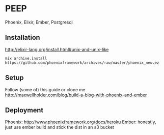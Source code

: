# PEEP
Phoenix, Elixir, Ember, Postgresql

## Installation
http://elixir-lang.org/install.html#unix-and-unix-like
```
mix archive.install https://github.com/phoenixframework/archives/raw/master/phoenix_new.ez
```

## Setup
Follow (some of) this guide or clone me
http://maxwellholder.com/blog/build-a-blog-with-phoenix-and-ember

## Deployment
Phoenix: http://www.phoenixframework.org/docs/heroku
Ember: honestly, just use ember build and stick the dist in an s3 bucket
